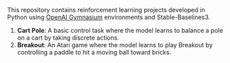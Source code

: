 This repository contains reinforcement learning projects developed in Python using [OpenAI Gymnasium](https://www.gymlibrary.dev/) environments and Stable-Baselines3.

1. **Cart Pole**: A basic control task where the model learns to balance a pole on a cart by taking discrete actions.
2. **Breakout**: An Atari game where the model learns to play Breakout by controlling a paddle to hit a moving ball toward bricks.
